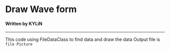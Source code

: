 # Draw Wave form 
#### Written by KYLiN

---

This code using FileDataClass to find data and draw the data
Output file is `file Picture`